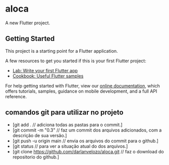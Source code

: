 # aloca

A new Flutter project.

## Getting Started

This project is a starting point for a Flutter application.

A few resources to get you started if this is your first Flutter project:

- [Lab: Write your first Flutter app](https://flutter.dev/docs/get-started/codelab)
- [Cookbook: Useful Flutter samples](https://flutter.dev/docs/cookbook)

For help getting started with Flutter, view our
[online documentation](https://flutter.dev/docs), which offers tutorials,
samples, guidance on mobile development, and a full API reference.

## comandos git para utilizar no projeto

- [git add . // adiciona todas as pastas para o commit.]
- [git commit -m "0.3" // faz um commit dos arquivos adicionados, com a descrição de sua versão.]
- [git push -u origin main // envia os arquivos do commit para o github.]
- [git status // para ver a situação atual do dos arquivos.]
- [git clone https://github.com/darlanvelozo/aloca.git // faz o download do repositorio do github.]
